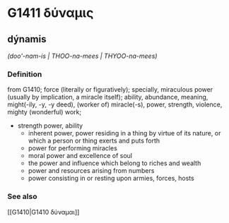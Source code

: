 # G1411 δύναμις

## dýnamis

_(doo'-nam-is | THOO-na-mees | THYOO-na-mees)_

### Definition

from G1410; force (literally or figuratively); specially, miraculous power (usually by implication, a miracle itself); ability, abundance, meaning, might(-ily, -y, -y deed), (worker of) miracle(-s), power, strength, violence, mighty (wonderful) work; 

- strength power, ability
  - inherent power, power residing in a thing by virtue of its nature, or which a person or thing exerts and puts forth
  - power for performing miracles
  - moral power and excellence of soul
  - the power and influence which belong to riches and wealth
  - power and resources arising from numbers
  - power consisting in or resting upon armies, forces, hosts

### See also

[[G1410|G1410 δύναμαι]]
